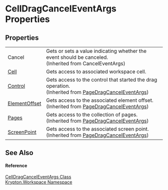 # CellDragCancelEventArgs Properties




## Properties
<table>
<tr>
<td>Cancel</td>
<td>Gets or sets a value indicating whether the event should be canceled.<br />(Inherited from CancelEventArgs)</td></tr>
<tr>
<td><a href="6d2fd666-357a-9fda-5c78-d19b7c79f5f2.md">Cell</a></td>
<td>Gets access to associated workspace cell.</td></tr>
<tr>
<td><a href="53b9797d-17c7-07c8-0e73-4a7981808dcf.md">Control</a></td>
<td>Gets access to the control that started the drag operation.<br />(Inherited from <a href="f4c96dc5-ef67-d08a-a0f9-ce78060f3713.md">PageDragCancelEventArgs</a>)</td></tr>
<tr>
<td><a href="64fa5646-36e5-b5ba-5e85-5c71515173fc.md">ElementOffset</a></td>
<td>Gets access to the associated element offset.<br />(Inherited from <a href="f4c96dc5-ef67-d08a-a0f9-ce78060f3713.md">PageDragCancelEventArgs</a>)</td></tr>
<tr>
<td><a href="f6982f67-1bfd-1ecc-a737-ee85fce497d0.md">Pages</a></td>
<td>Gets access to the collection of pages.<br />(Inherited from <a href="f4c96dc5-ef67-d08a-a0f9-ce78060f3713.md">PageDragCancelEventArgs</a>)</td></tr>
<tr>
<td><a href="769979de-0615-4caa-d19b-8cd0913c0ef8.md">ScreenPoint</a></td>
<td>Gets access to the associated screen point.<br />(Inherited from <a href="f4c96dc5-ef67-d08a-a0f9-ce78060f3713.md">PageDragCancelEventArgs</a>)</td></tr>
</table>

## See Also


#### Reference
<a href="955ea522-71aa-b4e3-ab8a-81f11ff09113.md">CellDragCancelEventArgs Class</a>  
<a href="0dbf488f-9676-a1e5-a949-1b4bcea03d52.md">Krypton.Workspace Namespace</a>  
